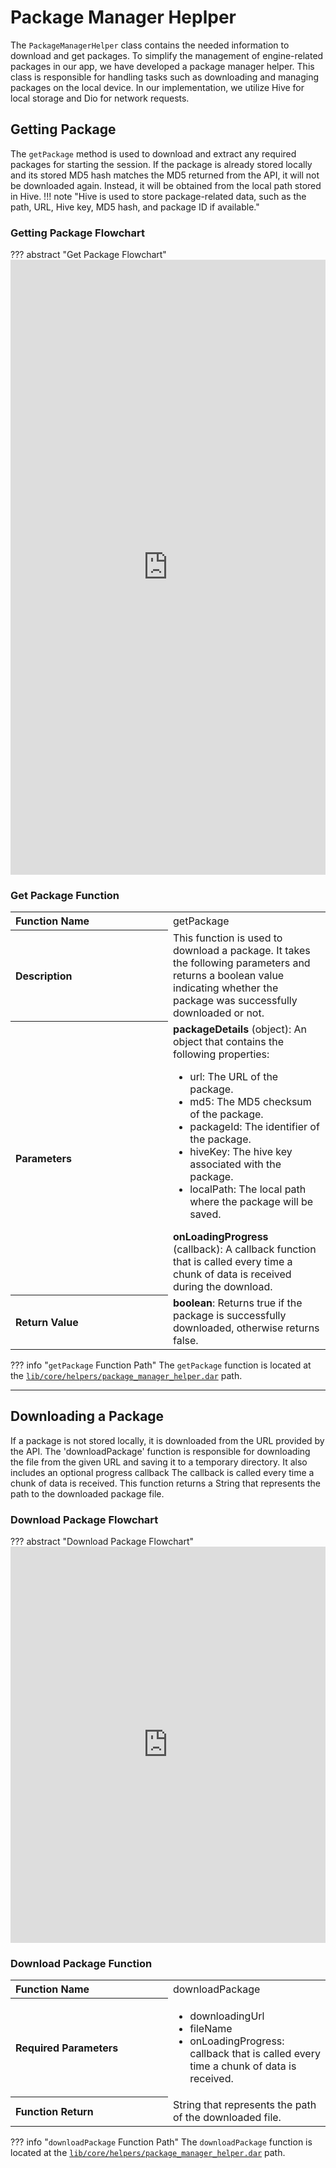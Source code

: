 # Package Manager Heplper

The `PackageManagerHelper` class contains the needed information to download and get packages. To simplify the management of engine-related packages in our app, we have developed a package manager helper. This class is responsible for handling tasks such as downloading and managing packages on the local device. In our implementation, we utilize Hive for local storage and Dio for network requests.


## Getting Package

The `getPackage` method is used to download and extract any required packages for starting the session. If the package is already stored locally and its stored MD5 hash matches the MD5 returned from the API, it will not be downloaded again. Instead, it will be obtained from the local path stored in Hive.
!!! note "Hive is used to store package-related data, such as the path, URL, Hive key, MD5 hash, and package ID if available."

### Getting Package Flowchart

??? abstract "Get Package Flowchart"
    <iframe frameborder="0" style="width:100%;height:984px;" src="https://viewer.diagrams.net/?tags=%7B%7D&highlight=0000ff&edit=_blank&layers=1&nav=1#G1RLSYUTTIKBkYSL-FEDdtSrbpkHZ7oCnO"></iframe>

### Get Package Function

<table width="100%" style="border-collapse: collapse;">
    <tr>
        <th style="width: 50%; text-align: left;">Function Name</th>
        <td style="width: 50%; text-align: left;">getPackage</td>
    </tr>
    <tr>
        <th style="width: 50%; text-align: left;">Description</th>
        <td style="width: 50%; text-align: left;">This function is used to download a package. It takes the following parameters and returns a boolean value indicating whether the package was successfully downloaded or not.</td>
    </tr>
    <tr>
        <th style="width: 50%; text-align: left;">Parameters</th>
        <td style="width: 50%; text-align: left;">
            <strong>packageDetails</strong> (object): An object that contains the following properties:
            <ul>
                <li>url: The URL of the package.</li>
                <li>md5: The MD5 checksum of the package.</li>
                <li>packageId: The identifier of the package.</li>
                <li>hiveKey: The hive key associated with the package.</li>
                <li>localPath: The local path where the package will be saved.</li>
            </ul>
            <strong>onLoadingProgress</strong> (callback): A callback function that is called every time a chunk of data is received during the download.
        </td>
    </tr>
    <tr>
        <th style="width: 50%; text-align: left;">Return Value</th>
        <td style="width: 50%; text-align: left;">
            <strong>boolean</strong>: Returns true if the package is successfully downloaded, otherwise returns false.
        </td>
    </tr>
</table>

??? info "`getPackage` Function Path"
    The `getPackage` function is located at the [`lib/core/helpers/package_manager_helper.dar`](https://dev.azure.com/nagwa-limited/_git/Nagwa%20Sessions%20For%20Educators?path=/lib/core/helpers/package_manager_helper.dart#:~:text=localization_helper.dart-,package_manager_helper.dart,-path_helper.dart) path.

----------------------------------------------------

## Downloading a Package

 If a package is not stored locally, it is downloaded from the URL provided by the API. The 'downloadPackage' function is responsible for downloading the file from the given URL and saving it to a temporary directory. It also includes an optional progress callback The callback is called every time a chunk of data is received. This function returns a String that represents the path to the downloaded package file.

### Download Package Flowchart

??? abstract "Download Package Flowchart"
    <iframe frameborder="0" style="width:100%;height:634px;" src="https://viewer.diagrams.net/?tags=%7B%7D&highlight=0000ff&edit=_blank&layers=1&nav=1#G1ld5Z_5Rl2v7MI6i_iyW2aqWH7JNHXVgy"></iframe>

### Download Package Function
<table width="100%" style="border-collapse: collapse;">
    <tr>
        <th style="width: 50%; text-align: left;">Function Name</th>
        <td style="width: 50%; text-align: left;">downloadPackage</td>
    </tr>
    <tr>
        <th style="width: 50%; text-align: left;">Required Parameters</th>
        <td style="width: 50%; text-align: left;">
            <ul>
                <li>downloadingUrl</li>
                <li>fileName</li>
                <li>onLoadingProgress: callback that is called every time a chunk of data is received.</li>
            </ul>
        </td>
    </tr>
    <tr>
        <th style="width: 50%; text-align: left;">Function Return</th>
        <td style="width: 50%; text-align: left;">String that represents the path of the downloaded file.</td>
    </tr>

</table>



??? info "`downloadPackage` Function Path"
    The `downloadPackage` function is located at the [`lib/core/helpers/package_manager_helper.dar`](https://dev.azure.com/nagwa-limited/_git/Nagwa%20Sessions%20For%20Educators?path=/lib/core/helpers/package_manager_helper.dart#:~:text=localization_helper.dart-,package_manager_helper.dart,-path_helper.dart) path.